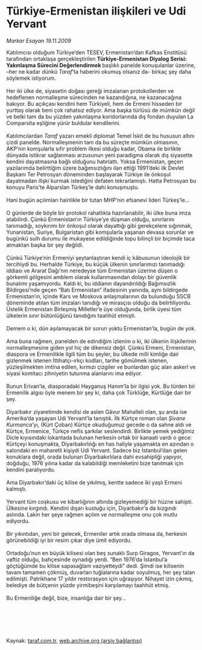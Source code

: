 # Türkiye-Ermenistan ilişkileri ve Udi Yervant

*Markar Esayan 19.11.2009*

<div class="taraf_structure_2col_1zq">
<div class="margen_n">



 <p>Katılımcısı olduğum Türkiye’den TESEV, Ermenistan’dan Kafkas Enstitüsü tarafından ortaklaşa gerçekleştirilen <b>Türkiye-Ermenistan Diyalog Serisi: Yakınlaşma Sürecini Değerlendirmek </b>başlıklı panelde konuşulanlar üzerine, –her ne kadar dünkü <i>Taraf</i>’ta haberini okumuş olsanız da- birkaç şey daha söylemek istiyorum. <br/><br/>Her iki ülke de, siyasetin doğası gereği imzalanan protokollerden ve hedeflenen normalleşme sürecinden ne kazandığına, ne kazanacağına bakıyor. Bu açıkçası kendini hem Türkiyeli, hem de Ermeni hisseden bir yurttaş olarak beni çok rahatsız ediyor. Ama başka türlüsü de mümkün değil ve belki tam da bu yüzden yakınlaşma koridorlarında dış fondan duyulan La Comparsita eşliğine yürür buldular kendilerini. <br/><br/>Katılımcılardan <i>Taraf</i> yazarı emekli diplomat Temel İskit de bu hususun altını çizdi panelde. Normalleşmenin tam da bu süreçte mümkün olmasının, AKP’nin komşularla sıfır problem ilkesi olduğu kadar, Obama ile birlikte dünyada istikrar sağlanması arzusunun yeni paradigma olarak dış siyasette kendini dayatmasına bağlı olduğunu hatırlattı. Yoksa Ermenistan, geçen yazılarımda belirttiğim üzere bağımsızlığını ilan ettiği 1991’deki ilk Devlet Başkanı Ter Petrosyan döneminden başlayarak Türkiye ile önkoşul dayatmadan ilişki kurmak istediğini defaten tekrarlamıştı. Hatta Petrosyan bu konuyu Paris’te Alparslan Türkeş’le dahi konuşmuştu. <br/><br/>Hani bugün açılımları hainlikle bir tutan MHP’nin efsanevi lideri Türkeş’le... <br/><br/>O günlerde de böyle bir protokol rahatlıkla hazırlanabilir, iki ülke buna imza atabilirdi. Çünkü Ermenistan’ın Türkiye’ye düşman olduğu, sınırlarını tanımadığı, soykırımı bir önkoşul olarak dayattığı gibi gerekçelere sığınmak, Yunanistan, Suriye, Bulgaristan gibi komşularla yaşanan devasa sorunlar ve bugünkü sulh durumu ile mukayese edildiğinde topu bilinçli bir biçimde taca atmaktan başka bir şey değildi. <br/><br/>Çünkü Türkiye’nin Ermeniyi şeytanlaştıran kendi iç kâbusunun ideolojik bir tercihiydi bu. Herhalde Türkiye, bu küçük ülkenin sınırlarımızı tanımadığı iddiası ve Ararat Dağı’nın neredeyse tüm Ermenistan üzerine düşen o görkemli gölgesini amblem olarak kullanmasından dolayı bir güvenlik bunalımı yaşamıyordu. Kaldı ki, bu iddianın dayandırıldığı Bağımsızlık Bildirgesi’nde geçen “Batı Ermenistan” ifadesinin yanında, aynı bildirgede Ermenistan’ın, içinde Kars ve Moskova anlaşmalarının da bulunduğu SSCB döneminde atılan tüm imzaları tanıdığı ve mirasçısı olduğu da belirtiliyordu. Üstelik Ermenistan Birleşmiş Milletler’e üye olduğunda, birlik üyesi tüm ülkelerin sınır bütünlüğünü tanıdığını taahhüt etmişti. <br/><br/>Demem o ki, dün aşılamayacak bir sorun yoktu Ermenistan’la, bugün de yok. <br/><br/>Ama buna rağmen, panelden de edindiğim izlenim o ki, iki ülkenin ilişkilerinin normalleşmesine giden yol hiç de dikensiz değil. Çünkü Ermeni, Ermenistan, diaspora ve Ermenilikle ilgili tüm bu şeyler, bu ülkede milli kimliğe dair gizlenmek istenen İttihatçı-ırkçı kodları, tarihe gömülmek istenen, yüzleşilmekten imtina edilen, kırmızı çizgiler ve bunlardan güç alan askerî ve siyasi komitacı zihniyetin tutunma alanlarını ima ediyor. <br/><br/>Bunun Erivan’la, diasporadaki Hayganuş Hanım’la bir ilgisi yok. Bu türden bir Ermenilik algısı öyle menem bir şey ki, daha çok Türklüğe, Kürtlüğe dair bir şey. <br/><br/>Diyarbakır ziyaretimde kendisi de aslen Gâvur Mahalleli olan, şu anda ise Amerika’da yaşayan Udi Yervant’la tanıştık. İlk Kürtçe roman olan <i>Şivane Kurmanca</i>’yı, (Kürt Çoban) Kürtçe okuduğumuz gecede o da sahne aldı ve Kürtçe, Ermenice, Türkçe nefis şarkılar seslendirdi. Birlikte yemek yediğimiz Dicle kıyısındaki lokantada bulunan herkesin ortak bir kanaati vardı o gece: Kürtçeyi konuşmakta, Diyarbakırlılığı en has haliyle yaşamakta en azından o salondaki en maharetli kişiydi Udi Yervant. Sadece biz İstanbul’dan gelen konuklara değil, orada bulunan Diyarbakırlılara dahi evsahipliği yapıyor, doğduğu, 1976 yılına kadar da kalabildiği memleketini bize tanıtmak için kendini paralıyordu. <br/><br/>Ama Diyarbakır’daki üç kilise de yıkılmış, kentte sadece iki yaşlı Ermeni kalmıştı. <br/><br/>Yervant tüm coşkusu ve kibarlığının altında gizleyemediği bir hüzne sahipti. Ülkesine kırgındı. Kendini dışarı kustuğu için, Diyarbakır’a da kızgındı aslında. Lakin her şeye rağmen açılım ve normalleşme onu çok mutlu ediyordu. <br/><br/>Bir yıkıntıdan, yeni bir gelecek, Ermeniler artık orada olmasa da, herkesin görünebildiği iyi bir resim çıkar diye ümit ediyordu. <br/><br/>Ortadoğu’nun en büyük kilisesi olan beş sunaklı Surp Giragos, Yervant’ın da vaftiz olduğu, bahçesinde oynadığı yerdi. “Ben 1976’da İstanbul’a göçtüğümde bu kilise sapasağlam vaziyetteydi” dedi. Şimdi ise kilisenin tavanı tamamen çökmüş, duvarları tuğlalarına kadar soyulmuş, her şey talan edilmişti. Patrikhane 17 yıldır restorasyon için uğraşıyor. Nihayet izin çıkmış, belediye de bütçenin yüzde yirmibeşini karşılamayı taahhüt etmiş. <br/><br/>Bu Ermeniliğe değil, bize, insanlığa dair bir şey...</p>
<br/>
<br/>
<br/>



<br/>


<div id="taraf_not">
</div>

</div>


</div>

Kaynak: [taraf.com.tr](http://taraf.com.tr:80/makale/8567.htm), [web.archive.org (arşiv bağlantısı)](http://web.archive.org/web/20091122183853/http://taraf.com.tr:80/makale/8567.htm)
